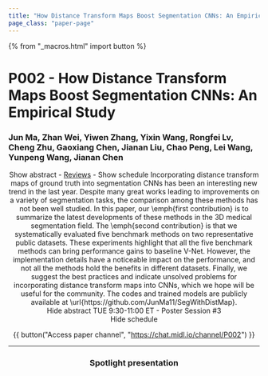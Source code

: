 ```yaml
---
title: "How Distance Transform Maps Boost Segmentation CNNs: An Empirical Study"
page_class: "paper-page"
---
```


{% from "_macros.html" import button %}

# P002 - How Distance Transform Maps Boost Segmentation CNNs: An Empirical Study


### Jun Ma, Zhan Wei, Yiwen Zhang, Yixin Wang, Rongfei Lv, Cheng Zhu, Gaoxiang Chen, Jianan Liu, Chao Peng, Lei Wang, Yunpeng Wang, Jianan Chen

<center><a class="toggle_visibility" data-selector=".paper_abstract" data-level="3">Show abstract</a>
        - <a href="https://openreview.net/forum?id=hM4pNbXWst">Reviews</a>
        - <a class="toggle_visibility" data-selector=".paper_qa" data-level="3">Show schedule</a>

<span class="paper_abstract">
        Incorporating distance transform maps of ground truth into segmentation CNNs has been an interesting new trend in the last year. Despite many great works leading to improvements on a variety of segmentation tasks, the comparison among these methods has not been well studied.      In this paper, our \emph{first contribution} is to summarize the latest developments of these methods in the 3D medical segmentation field.      The \emph{second contribution} is that we systematically evaluated five benchmark methods on two representative public datasets.      These experiments highlight that all the five benchmark methods can bring performance gains to baseline V-Net. However, the implementation details have a noticeable impact on the performance, and not all the methods hold the benefits in different datasets.      Finally, we suggest the best practices and indicate unsolved problems for incorporating distance transform maps into CNNs, which we hope will be useful for the community. The codes and trained models are publicly available at \url{https://github.com/JunMa11/SegWithDistMap}.
        <span class="actions">
  <br/>
  <a class="toggle_visibility" data-level="2">Hide abstract</a></span>
</span>

<span class="paper_qa">
        TUE 9:30-11:00 ET - Poster Session #3
        <br/>
        <span class="actions"><a class="toggle_visibility" data-level="2">Hide schedule</a></span>
</span>

{{ button("Access paper channel", "https://chat.midl.io/channel/P002") }}

---

### Spotlight presentation
